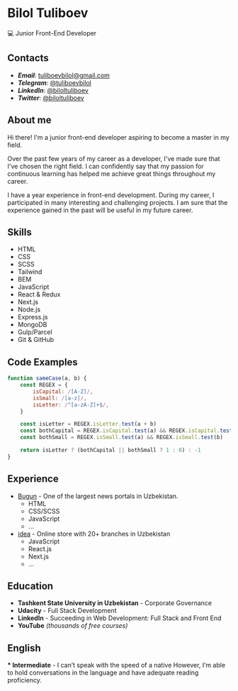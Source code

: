 # Bilol Tuliboev

:computer: Junior Front-End Developer

## Contacts

- **_Email_**: [tuliboevbilol@gmail.com](mailto:tuliboevbilol@gmail.com)
- **_Telegram_**: [@tuliboevbilol](https://t.me/tuliboevbilol)
- **_LinkedIn_**: [@biloltuliboev](https://linkedin.com/in/biloltuliboev)
- **_Twitter_**: [@biloltuliboev](https://twitter.com/biloltuliboev)

## About me

Hi there! I'm a junior front-end developer aspiring to become a master in my field.

Over the past few years of my career as a developer, I've made sure that I've chosen the right field. I can confidently say that my passion for continuous learning has helped me achieve great things throughout my career.

I have a year experience in front-end development. During my career, I participated in many interesting and challenging projects. I am sure that the experience gained in the past will be useful in my future career.

## Skills

- HTML
- CSS
- SCSS
- Tailwind
- BEM
- JavaScript
- React & Redux
- Next.js
- Node.js
- Express.js
- MongoDB
- Gulp/Parcel
- Git & GitHub

## Code Examples

```javascript
function sameCase(a, b) {
	const REGEX = {
		isCapital: /[A-Z]/,
		isSmall: /[a-z]/,
		isLetter: /^[a-zA-Z]+$/,
	}

	const isLetter = REGEX.isLetter.test(a + b)
	const bothCapital = REGEX.isCapital.test(a) && REGEX.isCapital.test(b)
	const bothSmall = REGEX.isSmall.test(a) && REGEX.isSmall.test(b)

	return isLetter ? (bothCapital || bothSmall ? 1 : 0) : -1
}
```

## Experience

- [Bugun](https://bugun.uz) - One of the largest news portals in Uzbekistan.
  - HTML
  - CSS/SCSS
  - JavaScript
  - ...
- [idea](https://idea.uz) - Online store with 20+ branches in Uzbekistan
  - JavaScript
  - React.js
  - Next.js
  - ...

## Education

- **Tashkent State University in Uzbekistan** - Corporate Governance
- **Udacity** - Full Stack Development
- **LinkedIn** - Succeeding in Web Development: Full Stack and Front End
- **YouTube** _(thousands of free courses)_

## English

**\* Intermediate** - I can’t speak with the speed of a native However, I’m able to hold conversations in the language and have adequate reading proficiency.
